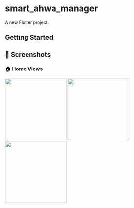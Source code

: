# smart_ahwa_manager

A new Flutter project.

## Getting Started
## 📸 Screenshots


### 🏠 Home Views
<img src="screenshot/s1.png" width="200" />
<img src="screenshot/s2.png" width="200" />
<img src="screenshot/s3.png" width="200" />
 
